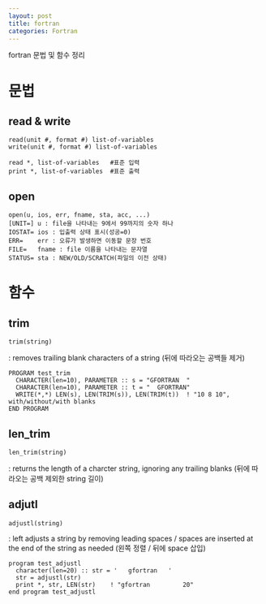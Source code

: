 ```yaml
---
layout: post
title: fortran
categories: Fortran
---
```


fortran 문법 및 함수 정리


# 문법

## read & write

	read(unit #, format #) list-of-variables
	write(unit #, format #) list-of-variables
	
	read *, list-of-variables	#표준 입력
	print *, list-of-variables	#표준 출력


## open

	open(u, ios, err, fname, sta, acc, ...)
	[UNIT=]	u : file을 나타내는 9에서 99까지의 숫자 하나
	IOSTAT=	ios : 입출력 상태 표시(성공=0)
	ERR=	err : 오류가 발생하면 이동할 문장 번호
	FILE=	fname : file 이름을 나타내는 문자열
	STATUS=	sta : NEW/OLD/SCRATCH(파일의 이전 상태)
	
	
# 함수

## trim

	trim(string)


: removes trailing blank characters of a string (뒤에 따라오는 공백들 제거)

```
PROGRAM test_trim
  CHARACTER(len=10), PARAMETER :: s = "GFORTRAN  "
  CHARACTER(len=10), PARAMETER :: t = "  GFORTRAN"
  WRITE(*,*) LEN(s), LEN(TRIM(s)), LEN(TRIM(t))  ! "10 8 10", with/without/with blanks
END PROGRAM
```


## len_trim

	len_trim(string)

: returns the length of a charcter string, ignoring any trailing blanks (뒤에 따라오는 공백 제외한 string 길이)


## adjutl

	adjustl(string)

: left adjusts a string by removing leading spaces / spaces are inserted at the end of the string as needed (왼쪽 정렬 / 뒤에 space 삽입)

```
program test_adjustl
  character(len=20) :: str = '   gfortran   '
  str = adjustl(str)
  print *, str, LEN(str)	! "gfortran         20"
end program test_adjustl
```
